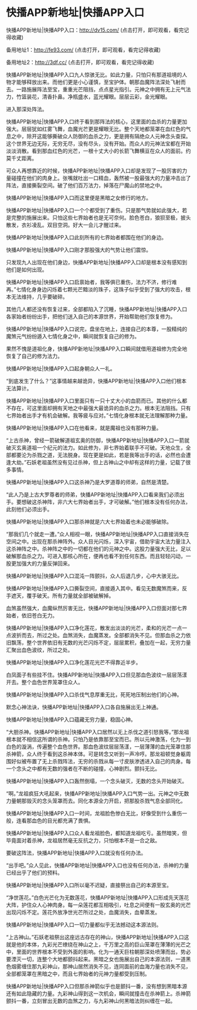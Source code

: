 # 快播APP新地址|快播APP入口



快播APP新地址|快播APP入口：http://dv15.com/ (点击打开，即可观看，看完记得收藏)

备用地址1：http://fe93.com/ (点击打开，即可观看，看完记得收藏)

备用地址2：http://3df.cc/ (点击打开，即可观看，看完记得收藏)



快播APP新地址|快播APP入口九人惊骇无比。如此力量，只怕只有那道祖境的人物才能够释放出来。而他们更是小心谨慎，至宝护体。朝那血魔阵法深处飞射而去。一路施展阵法至宝，重重光芒阻挡，点点星光指引。元神之中拥有无上元气法力，竹篮装花，清香扑鼻。净瓶盛水，蓝光耀眼。层层云彩，金光耀眼。

进入那深处阵法。

快播APP新地址|快播APP入口终于看到那阵法的核心，这里面的血杀的力量更加强大。层层犹如红雾飞舞，血魔光芒更是耀眼无比。整个天地都笼罩在血红色的气息之中，除开这能够撕破众人防御的血杀之力，更是拥有隔绝众人元神念头查探。这个世界无边无际，无穷无尽，没有尽头，没有开始。而众人的元神法宝都在开始淡淡消散。看到那血红色的光芒，一根十丈大小的长箭飞舞横亘在众人的面前。约莫千丈距离。

可众人再想靠近的时候，快播APP新地址|快播APP入口却是发现了一股厉害的力量碰撞在他们的肉身上。张嘴就吐出一口精血，轰然被一股最强大的力量冲击出了阵法，直接撕裂空间。破了他们百万法力，掉落在尸魔山的禁地之中。

快播APP新地址|快播APP入口而这里便是黑暗之女修行的地方。

快播APP新地址|快播APP入口一个个都受到了重伤。只是那气势就如此强大，若是完整的施展出来。只怕这些七界始者也是无可奈何。脸色苍白，狼狈至极，披头散发，衣衫凌乱。双目空洞。好大一会儿才醒过来。

快播APP新地址|快播APP入口此刻所有的七界始者都围在他们的身边。

快播APP新地址|快播APP入口刚才那股强大的气势让他们震惊。

只发现九人出现在他们身边，快播APP新地址|快播APP入口却是根本没有感知到他们是如何出现。

快播APP新地址|快播APP入口启禀始者，我等俱已重伤，法力不济，修行难再。”七情化身身边闪烁着七颗光芒黯淡的珠子，这珠子似乎受到了强大的攻击，根本无法维持，几乎要破碎。

其他几人都还没有恢复过来，全部都陷入了沉睡，快播APP新地址|快播APP入口各家始者纷纷出手，把他们送入自己的本源世界，开始帮助他们恢复修为。

快播APP新地址|快播APP入口说完，盘坐在地上，连接自己的本尊，一股精纯的魔煞元气纷纷遁入七情化身之中，瞬间就恢复自己的修为。

果然不愧是道祖化身，快播APP新地址|快播APP入口瞬间就借用道祖修为完全地恢复了自己的修为法力。

快播APP新地址|快播APP入口起身朝众人一礼。

“到底发生了什么？”这事情越来越诡异，快播APP新地址|快播APP入口他们根本无法算计。

快播APP新地址|快播APP入口里面只有一只十丈大小的血箭而已。其他的什么都不存在，可这里面却拥有天地之中最强大最诡异的血杀之力。根本无法阻挡。只有七界始者出手才有机会破解。我等疲与应对。”七情化身根本就无法理解那种力量。

快播APP新地址|快播APP入口在他看来，就是魔祖也没有那种力量。

“上古杀神，曾经一箭破解道祖玄奥的防御，快播APP新地址|快播APP入口一箭就破灭玄奥道祖一个纪元的法力。如此修为，非七界始着联手不可破。天地众生，全部都要沦为杀戮之道，无法脱身。现在更是如此，若是我等出手的话，必然也会遭逢大劫。”石妖老祖虽然没有见过杀神，但上古神山之中却有这样的力量，记载了很多事情。

快播APP新地址|快播APP入口这杀神乃是大罗道尊的师弟，自然是清楚。

“此人乃是上古大罗尊者的师弟，快播APP新地址|快播APP入口看来我们必须出手。要想破这杀神阵，非六大七界始者出手，才可破解。”他们根本没有任何办法，此刻他们必须出手。

快播APP新地址|快播APP入口那杀神就是六大七界始着也未必能够破除。

“那我们几个就走一遭。”众人相视一眼，快播APP新地址|快播APP入口直接消失在空间之中。出现在那杀神阵外。众人目光闪烁，深入宇宙，借助宇宙大法力量注入这杀神阵之中。杀神阵之中的一切都在他们的元神之中。这股力量强大无比，足以破解那血杀之力。可进入那核心所在，便再也看不到任何东西。而且轻轻闪动，一股更加强大的力量反弹回来。

快播APP新地址|快播APP入口混沌一阵颤抖，众人后退几步，心中大骇无比。

快播APP新地址|快播APP入口撕裂空间，直接遁入其中。看见无数魔煞而来，反手遮天，覆手破天。所有力量就全部被破解掉。

血煞虽然强大，血魔纵然厉害无比，快播APP新地址|快播APP入口但面对那七界始者，依旧苍白无力。

快播APP新地址|快播APP入口净化莲花，散发出淡淡的光芒，柔和的光芒一点一点波折而去，所过之处。血煞消失，血魔蒸发。全部都消失不见。但那血杀之力依旧飘荡，整个世界依旧有无数的光芒闪烁不定，层层累积，叠加在一起，无穷力量汇聚出血色波纹，所过之处。

快播APP新地址|快播APP入口净化莲花光芒不得靠近半步。

白凤面子有些挂不住。快播APP新地址|快播APP入口但见那血色波纹一层层荡漾开去。整个血色世界笼罩住众人。

快播APP新地址|快播APP入口杀伐气息厚重无比，死死地压制出他们的心神。

默念心神法诀，快播APP新地址|快播APP入口各自施展出无上神通。

快播APP新地址|快播APP入口蕴藏无穷力量，稳固心神。

“大胆杀神。快播APP新地址|快播APP入口居然以无上杀伐之道引怒我等。”那龙祖根本就不相信这所谓的杀神。只怕乃是依靠那至宝而已。所以元神激荡，化为一到白色的漩涡，传遍整个血色世界。那血色波纹层层荡漾，一层薄薄的血光笼罩住那杀神箭，众人终于看到这杀神本体。可是转念又听到一声冷哼。那龙祖顿觉身躯周围好似被布置了无上杀戮阵法，无穷的杀戮从每一寸皮肤渗透进入自己的肉身。每一个念头之中都有无数的强者在不断的碰撞，心神剧烈。颤抖无比。

快播APP新地址|快播APP入口轰然倒塌，一个念头破灭，无数的念头开始破灭。

“啊。”龙祖疯狂大吼起来，快播APP新地址|快播APP入口气势一出。元神之中无数力量朝那毁灭的念头笼罩而去。同化本源全力开启，把那股杀戮气息全部同化。

快播APP新地址|快播APP入口一时间，龙祖脸色惨白无比，好像受到什么重伤一般，连看那血色的目光都充满了畏惧。

快播APP新地址|快播APP入口众人看龙祖脸色，都知道龙祖吃亏。虽然暗笑，但毕竟面对着杀神，龙祖居然毫无反抗之力，只怕根本不是一合之敌。

要破这阵法，快播APP新地址|快播APP入口就没有任何办法。

“出手吧。”众人见此，快播APP新地址|快播APP入口也没有任何办法，杀神的力量已经出乎了他们的预料。

快播APP新地址|快播APP入口所以毫不迟疑，直接祭出自己的本源至宝。

“净世莲花。”白色光芒化为无数莲花，快播APP新地址|快播APP入口形成先天莲花大阵，护住众人心神肉身。每一朵莲花都互相吸引，吐息之间便有一股玄奥的光芒出现闪烁不定。莲花外放净世光芒所过之处，血魔消失，血晕蒸发。

快播APP新地址|快播APP入口一切力量都似乎无法撼动这本源法则。

“上古神山。”石妖老祖祭出这座远古存在的神山，快播APP新地址|快播APP入口这就是他的本体，九彩光芒缭绕在神山之上，千万里之高的巨山笼罩在薄薄的光芒之中，里面的世界根本不受到外面的影响。化为一通天巨柱朝那深处喷薄而出，势必要湮灭一切，连整个大地都颤抖起来。黑暗之女也施展出自己的本源法则，一道黑色烟雾缠住那九彩神山，那神山居然消失不见，连同面前的血海力量也消失不见，全部都笼罩在黑暗之中，而且七界始者的元神力量都受到压制。

快播APP新地址|快播APP入口但那杀神箭似乎也是颤抖一番，没有想到黑暗本源还有如此隐藏的力量。九彩神山得到这一次机会，瞬间就撞击在杀神箭上。杀神箭颤抖一番，立刻冒出无数的血煞之力，与九彩神山何黑暗法则纠缠在一起。
